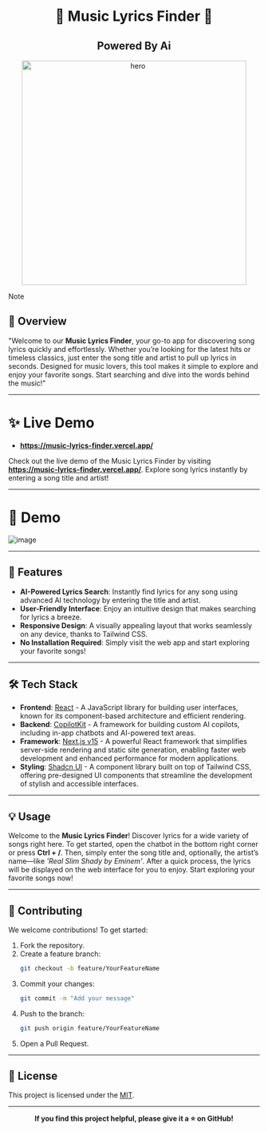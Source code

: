 <h1 align="center">🎵  Music Lyrics Finder 🎵</h1>
<h2 align="center">Powered By Ai</h2>

<p align="center">
    <img alt="hero" width="450" src="https://fav.farm/%F0%9F%8E%B5" />
</p>

> [!NOTE]
>
> ## 📜 Overview
>
> "Welcome to our **Music Lyrics Finder**, your go-to app for discovering song lyrics quickly and effortlessly. Whether you’re looking for the latest hits or timeless classics, just enter the song title and artist to pull up lyrics in seconds. Designed for music lovers, this tool makes it simple to explore and enjoy your favorite songs. Start searching and dive into the words behind the music!"

---

# ✨ Live Demo

- **https://music-lyrics-finder.vercel.app/**

Check out the live demo of the Music Lyrics Finder by visiting **https://music-lyrics-finder.vercel.app/**. Explore song lyrics instantly by entering a song title and artist!

---

# 🎏 Demo

![image](https://github.com/user-attachments/assets/5f6b9668-6b3f-48a1-bf72-91a9e6810e49)



---

## 🌯 Features

- **AI-Powered Lyrics Search**: Instantly find lyrics for any song using advanced AI technology by entering the title and artist.
- **User-Friendly Interface**: Enjoy an intuitive design that makes searching for lyrics a breeze.
- **Responsive Design**: A visually appealing layout that works seamlessly on any device, thanks to Tailwind CSS.
- **No Installation Required**: Simply visit the web app and start exploring your favorite songs!

---

## 🛠️ Tech Stack

- **Frontend**: [React](https://reactjs.org/) - A JavaScript library for building user interfaces, known for its component-based architecture and efficient rendering.
- **Backend**: [CopilotKit](https://www.copilotkit.ai/) - A framework for building custom AI copilots, including in-app chatbots and AI-powered text areas.
- **Framework**: [Next.js v15](https://nextjs.org/) - A powerful React framework that simplifies server-side rendering and static site generation, enabling faster web development and enhanced performance for modern applications.
- **Styling**: [Shadcn UI](https://ui.shadcn.com/) - A component library built on top of Tailwind CSS, offering pre-designed UI components that streamline the development of stylish and accessible interfaces.

---

## 💡 Usage

Welcome to the **Music Lyrics Finder**! Discover lyrics for a wide variety of songs right here. To get started, open the chatbot in the bottom right corner or press **Ctrl + /**. Then, simply enter the song title and, optionally, the artist’s name—like _'Real Slim Shady by Eminem'_. After a quick process, the lyrics will be displayed on the web interface for you to enjoy. Start exploring your favorite songs now!

---

## 🤝 Contributing

We welcome contributions! To get started:

1. Fork the repository.
2. Create a feature branch:
   ```bash
   git checkout -b feature/YourFeatureName
   ```
3. Commit your changes:
   ```bash
   git commit -m "Add your message"
   ```
4. Push to the branch:
   ```bash
   git push origin feature/YourFeatureName
   ```
5. Open a Pull Request.

---

## 📄 License

This project is licensed under the [MIT](LICENSE).

---

<p align="center">
    <strong>If you find this project helpful, please give it a ⭐ on GitHub!</strong>
</p>
